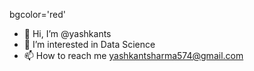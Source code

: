 bgcolor='red'
- 👋 Hi, I’m @yashkants
- 👀 I’m interested in Data Science
- 📫 How to reach me yashkantsharma574@gmail.com

<!---
yashkants/yashkants is a ✨ special ✨ repository because its `README.md` (this file) appears on your GitHub profile.
You can click the Preview link to take a look at your changes.
--->
